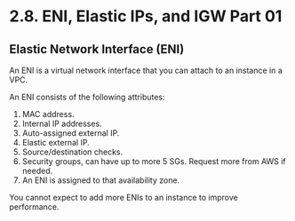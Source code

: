 # 2.8. ENI, Elastic IPs, and IGW Part 01

## Elastic Network Interface (ENI)

An ENI is a virtual network interface that you can attach to an instance in a VPC.

An ENI consists of the following attributes:

1. MAC address.
2. Internal IP addresses.
3. Auto-assigned external IP.
4. Elastic external IP.
5. Source/destination checks.
6. Security groups, can have up to more 5 SGs. Request more from AWS if needed.
7. An ENI is assigned to that availability zone.

You cannot expect to add more ENIs to an instance to improve performance.
